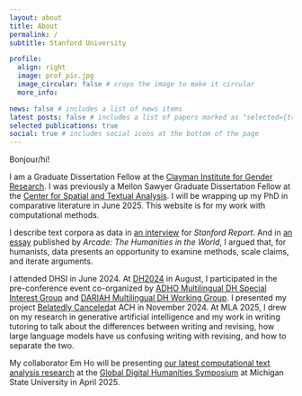 ```yaml
---
layout: about
title: About
permalink: /
subtitle: Stanford University

profile:
  align: right
  image: prof_pic.jpg
  image_circular: false # crops the image to make it circular
  more_info:

news: false # includes a list of news items
latest posts: false # includes a list of papers marked as "selected={true}"
selected publications: true
social: true # includes social icons at the bottom of the page
---
```


Bonjour/hi!

I am a Graduate Dissertation Fellow at the [Clayman Institute for Gender Research](https://gender.stanford.edu/). I was previously a Mellon Sawyer Graduate Dissertation Fellow at the [Center for Spatial and Textual Analysis](https://cesta.stanford.edu/). I will be wrapping up my PhD in comparative literature in June 2025. This website is for my work with computational methods.

I describe text corpora as data in [an interview](https://news.stanford.edu/stories/2024/05/where-data-and-the-humanities-intersect) for _Stanford Report_. And in [an essay](https://shc.stanford.edu/arcade/interventions/places-and-uses-data) published by _Arcade: The Humanities in the World_, I argued that, for humanists, data presents an opportunity to examine methods, scale claims, and iterate arguments.

I attended DHSI in June 2024. At [DH2024](https://dh2024.adho.org/) in August, I participated in the pre-conference event co-organized by [ADHO Multilingual DH Special Interest Group](https://multilingualdh.org/) and [DARIAH Multilingual DH Working Group](https://multilingual.hypotheses.org/). I presented my project [Belatedly Canceled](https://chloebrault.github.io/projects/cesta_dh_fellowship/)at ACH in November 2024. At MLA 2025, I drew on my research in generative artificial intelligence and my work in writing tutoring to talk about the differences between writing and revising, how large language models have us confusing writing with revising, and how to separate the two.


My collaborator Em Ho will be presenting [our latest computational text analysis research](https://chloebrault.github.io/projects/where_in_the_world_quebec/) at the [Global Digital Humanities Symposium](https://msuglobaldh.org/) at Michigan State University in April 2025.
